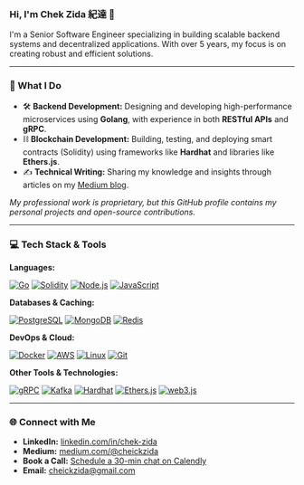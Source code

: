 ### Hi, I'm Chek Zida 紀達 👋

I'm a Senior Software Engineer specializing in building scalable backend systems and decentralized applications. With over 5 years, my focus is on creating robust and efficient solutions.

---

### 🚀 What I Do

-   🛠️ **Backend Development:** Designing and developing high-performance microservices using **Golang**, with experience in both **RESTful APIs** and **gRPC**.
-   ⛓️ **Blockchain Development:** Building, testing, and deploying smart contracts (Solidity) using frameworks like **Hardhat** and libraries like **Ethers.js**.
-   ✍️ **Technical Writing:** Sharing my knowledge and insights through articles on my [Medium blog](https://medium.com/@cheickzida).

*My professional work is proprietary, but this GitHub profile contains my personal projects and open-source contributions.*

---

### 💻 Tech Stack & Tools

**Languages:**
<p>
  <a href="https://golang.org/" target="_blank"><img src="https://img.shields.io/badge/Go-00ADD8?style=for-the-badge&logo=go&logoColor=white" alt="Go"/></a>
  <a href="https://docs.soliditylang.org/" target="_blank"><img src="https://img.shields.io/badge/Solidity-363636?style=for-the-badge&logo=solidity&logoColor=white" alt="Solidity"/></a>
  <a href="https://nodejs.org/" target="_blank"><img src="https://img.shields.io/badge/Node.js-339933?style=for-the-badge&logo=nodedotjs&logoColor=white" alt="Node.js"/></a>
  <a href="https://developer.mozilla.org/en-US/docs/Web/JavaScript" target="_blank"><img src="https://img.shields.io/badge/JavaScript-F7DF1E?style=for-the-badge&logo=javascript&logoColor=black" alt="JavaScript"/></a>
</p>

**Databases & Caching:**
<p>
  <a href="https://www.postgresql.org/" target="_blank"><img src="https://img.shields.io/badge/PostgreSQL-4169E1?style=for-the-badge&logo=postgresql&logoColor=white" alt="PostgreSQL"/></a>
  <a href="https://www.mongodb.com/" target="_blank"><img src="https://img.shields.io/badge/MongoDB-47A248?style=for-the-badge&logo=mongodb&logoColor=white" alt="MongoDB"/></a>
  <a href="https://redis.io/" target="_blank"><img src="https://img.shields.io/badge/Redis-DC382D?style=for-the-badge&logo=redis&logoColor=white" alt="Redis"/></a>
</p>

**DevOps & Cloud:**
<p>
  <a href="https://www.docker.com/" target="_blank"><img src="https://img.shields.io/badge/Docker-2496ED?style=for-the-badge&logo=docker&logoColor=white" alt="Docker"/></a>
  <a href="https://aws.amazon.com/" target="_blank"><img src="https://img.shields.io/badge/AWS-232F3E?style=for-the-badge&logo=amazon-aws&logoColor=white" alt="AWS"/></a>
  <a href="https://www.linux.org/" target="_blank"><img src="https://img.shields.io/badge/Linux-FCC624?style=for-the-badge&logo=linux&logoColor=black" alt="Linux"/></a>
  <a href="https://git-scm.com/" target="_blank"><img src="https://img.shields.io/badge/Git-F05032?style=for-the-badge&logo=git&logoColor=white" alt="Git"/></a>
</p>

**Other Tools & Technologies:**
<p>
  <a href="https://grpc.io/" target="_blank"><img src="https://img.shields.io/badge/gRPC-000000?style=for-the-badge&logo=grpc&logoColor=white" alt="gRPC"/></a>
  <a href="https://kafka.apache.org/" target="_blank"><img src="https://img.shields.io/badge/Kafka-231F20?style=for-the-badge&logo=apachekafka&logoColor=white" alt="Kafka"/></a>
  <a href="https://hardhat.org/" target="_blank"><img src="https://img.shields.io/badge/Hardhat-FFF8D6?style=for-the-badge&logo=hardhat&logoColor=black" alt="Hardhat"/></a>
  <a href="https://ethers.io/" target="_blank"><img src="https://img.shields.io/badge/Ethers.js-2535A4?style=for-the-badge&logo=ethers&logoColor=white" alt="Ethers.js"/></a>
  <a href="https://web3js.readthedocs.io/" target="_blank"><img src="https://img.shields.io/badge/web3.js-F16822?style=for-the-badge&logo=web3dotjs&logoColor=white" alt="web3.js"/></a>
</p>

---

### 🌐 Connect with Me

-   **LinkedIn:** [linkedin.com/in/chek-zida](https://www.linkedin.com/in/chek-zida-555301ab/)
-   **Medium:** [medium.com/@cheickzida](https://medium.com/@cheickzida)
-   **Book a Call:** [Schedule a 30-min chat on Calendly](https://calendly.com/cheickzida/30min)
-   **Email:** [cheickzida@gmail.com](mailto:cheickzida@gmail.com)
